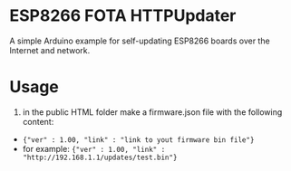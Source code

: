 # ESP8266 FOTA HTTPUpdater
A simple Arduino example for self-updating ESP8266 boards over the Internet and network.
# Usage
1. in the public HTML folder make a firmware.json file with the following content:

- `{"ver" : 1.00, "link" : "link to yout firmware bin file"}`
- for example: `{"ver" : 1.00, "link" : "http://192.168.1.1/updates/test.bin"}`
